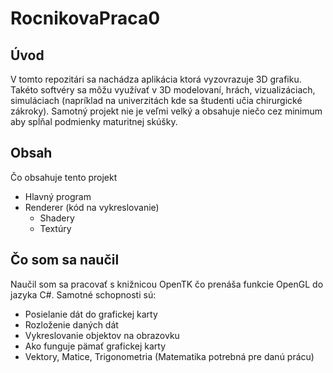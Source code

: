 # RocnikovaPraca0
## Úvod
V tomto repozitári sa nachádza aplikácia ktorá vyzovrazuje 3D grafiku. Takéto softvéry sa môžu využívať v 3D modelovaní, hrách, vizualizáciach, simuláciach (napríklad na univerzitách kde sa študenti učia chirurgické zákroky). 
Samotný projekt nie je veľmi velký a obsahuje niečo cez minimum aby spĺňal podmienky maturitnej skúšky.

## Obsah
Čo obsahuje tento projekt
* Hlavný program
* Renderer (kód na vykreslovanie)
  * Shadery
  * Textúry

## Čo som sa naučil
Naučil som sa pracovať s knižnicou OpenTK čo prenáša funkcie OpenGL do jazyka C#. Samotné schopnosti sú:
- Posielanie dát do grafickej karty
- Rozloženie daných dát
- Vykreslovanie objektov na obrazovku
- Ako funguje pämať grafickej karty
- Vektory, Matice, Trigonometria (Matematika potrebná pre danú prácu)
